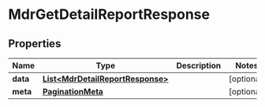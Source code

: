 

# MdrGetDetailReportResponse


## Properties

| Name | Type | Description | Notes |
|------------ | ------------- | ------------- | -------------|
|**data** | [**List&lt;MdrDetailReportResponse&gt;**](MdrDetailReportResponse.md) |  |  [optional] |
|**meta** | [**PaginationMeta**](PaginationMeta.md) |  |  [optional] |



